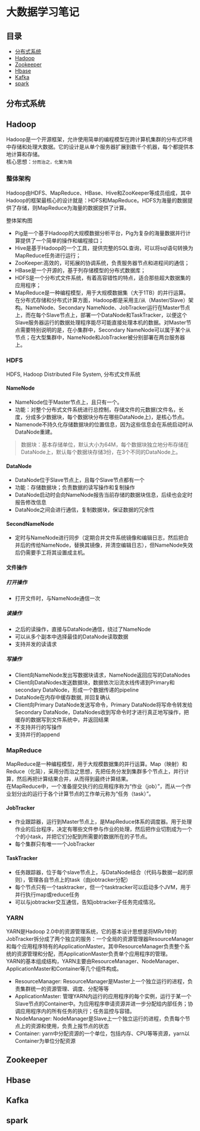 大数据学习笔记
=============
目录
----
* [分布式系统](#分布式系统)
* [Hadoop](#Hadoop)
* [Zookeeper](#Zookeeper)
* [Hbase](#Hbase)
* [Kafka](#Kafka)
* [spark](#spark)

分布式系统
----------

Hadoop
----------
Hadoop是一个开源框架，允许使用简单的编程模型在跨计算机集群的分布式环境中存储和处理大数据。它的设计是从单个服务器扩展到数千个机器，每个都提供本地计算和存储。<br>
核心思想：`分而治之，化繁为简`<br>
### 整体架构
Hadoop由HDFS、MapReduce、HBase、Hive和ZooKeeper等成员组成，其中Hadoop的框架最核心的设计就是：HDFS和MapReduce。HDFS为海量的数据提供了存储，则MapReduce为海量的数据提供了计算。<br>

整体架构图<br>
* Pig是一个基于Hadoop的大规模数据分析平台，Pig为复杂的海量数据并行计算提供了一个简单的操作和编程接口； 
* Hive是基于Hadoop的一个工具，提供完整的SQL查询，可以将sql语句转换为MapReduce任务进行运行； 
* ZooKeeper:高效的，可拓展的协调系统，负责服务器节点和进程间的通信； 
* HBase是一个开源的，基于列存储模型的分布式数据库； 
* HDFS是一个分布式文件系统，有着高容错性的特点，适合那些超大数据集的应用程序； 
* MapReduce是一种编程模型，用于大规模数据集（大于1TB）的并行运算。
在分布式存储和分布式计算方面，Hadoop都是采用主/从（Master/Slave）架构。NameNode、Secondary NameNode、JobTracker运行在Master节点上，而在每个Slave节点上，部署一个DataNode和TaskTracker，以便这个Slave服务器运行的数据处理程序能尽可能直接处理本机的数据。对Master节点需要特别说明的是，在小集群中，Secondary NameNode可以属于某个从节点；在大型集群中，NameNode和JobTracker被分别部署在两台服务器上。<br>
### HDFS
HDFS, Hadoop Distributed File System, 分布式文件系统<br>
#### NameNode
* NameNode位于Master节点上，且只有一个。
* 功能：对整个分布式文件系统进行总控制，存储文件的元数据(文件名，长度，分成多少数据块，每个数据块分布在哪些DataNode上)，是核心节点。
* Namenode不持久化存储数据块的位置信息，因为这些信息会在系统启动时从DataNode重建。
> 数据块：基本存储单位，默认大小为64M，每个数据块独立地分布存储在DataNode上，默认每个数据块存储3份，在3个不同的DataNode上。
#### DataNode
* DataNode位于Slave节点上，且每个Slave节点都有一个
* 功能：存储数据块；负责数据的读写操作和复制操作
* DataNode启动时会向NameNode报告当前存储的数据块信息，后续也会定时报告修改信息
* DataNode之间会进行通信，复制数据块，保证数据的冗余性
#### SecondNameNode
* 定时与NameNode进行同步（定期合并文件系统镜像和编辑日志，然后把合并后的传给NameNode，替换其镜像，并清空编辑日志），但NameNode失效后仍需要手工将其设置成主机。
#### 文件操作
##### 打开操作
* 打开文件时，与NameNode通信一次
##### 读操作
* 之后的读操作，直接与DataNode通信，绕过了NameNode
* 可以从多个副本中选择最佳的DataNode读取数据
* 支持并发的读请求
##### 写操作
* Client向NameNode发出写数据块请求，NameNode返回应写的DataNodes
* Client向DataNodes发送数据块，数据依次沿流水线传递到Primary和secondary DataNode，形成一个数据传递的pipeline
* DataNode在内存中缓存数据, 并回复确认
* Client向Primary DataNode发送写命令，Primary DataNode将写命令转发给Secondary DataNode，DataNodes收到写命令时才进行真正地写操作，把缓存的数据写到文件系统中，并返回结果
* 不支持并行的写操作
* 支持并行的append
### MapReduce
MapReduce是一种编程模型，用于大规模数据集的并行运算。Map（映射）和Reduce（化简），采用分而治之思想，先把任务分发到集群多个节点上，并行计算，然后再把计算结果合并，从而得到最终计算结果。<br>
在MapReduce中，一个准备提交执行的应用程序称为“作业（job）”，而从一个作业划分出的运行于各个计算节点的工作单元称为“任务（task）”。
#### JobTracker
* 作业跟踪器，运行到Master节点上，是MapReduce体系的调度器。用于处理作业的后台程序，决定有哪些文件参与作业的处理，然后把作业切割成为一个个的小task，并把它们分配到所需要的数据所在的子节点。
* 每个集群只有唯一一个JobTracker
#### TaskTracker
* 任务跟踪器，位于每个slave节点上，与DataNode结合（代码与数据一起的原则），管理各自节点上的task（由jobtracker分配）
* 每个节点只有一个tasktracker，但一个tasktracker可以启动多个JVM，用于并行执行map或reduce任务
* 可以与jobtracker交互通信，告知jobtracker子任务完成情况。
### YARN
  YARN是Hadoop 2.0中的资源管理系统，它的基本设计思想是将MRv1中的JobTracker拆分成了两个独立的服务：一个全局的资源管理器ResourceManager和每个应用程序特有的ApplicationMaster。其中ResourceManager负责整个系统的资源管理和分配，而ApplicationMaster负责单个应用程序的管理。<br>
  YARN的基本组成结构，YARN主要由ResourceManager、NodeManager、ApplicationMaster和Container等几个组件构成。<br>
* ResourceManager: ResourceManager是Master上一个独立运行的进程，负责集群统一的资源管理、调度、分配等等
* ApplicationMaster: 管理YARN内运行的应用程序的每个实例，运行于某一个Slave节点的Container中。为应用程序申请资源并进一步分配给内部任务；协调应用程序内的所有任务的执行；任务监控与容错。
* NodeManager: NodeManager是Slave上一个独立运行的进程，负责每个节点上的资源和使用，负责上报节点的状态
* Container: yarn中分配资源的一个单位，包括内存、CPU等等资源，yarn以Container为单位分配资源

Zookeeper
----------

Hbase
----------

Kafka
----------

spark
----------

